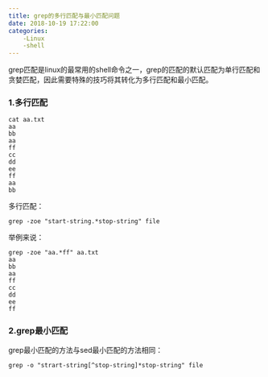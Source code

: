 ```yaml
---
title: grep的多行匹配与最小匹配问题
date: 2018-10-19 17:22:00
categories:
	-Linux
	-shell
---
```

grep匹配是linux的最常用的shell命令之一，grep的匹配的默认匹配为单行匹配和贪婪匹配，因此需要特殊的技巧将其转化为多行匹配和最小匹配。

### 1.多行匹配

```
cat aa.txt
aa
bb
aa
ff
cc
dd
ee
ff
aa
bb
```

多行匹配：

```
grep -zoe "start-string.*stop-string" file
```

举例来说：

```
grep -zoe "aa.*ff" aa.txt
aa
bb
aa
ff
cc
dd
ee
ff
```

### 2.grep最小匹配

grep最小匹配的方法与sed最小匹配的方法相同：

```
grep -o "strart-string[^stop-string]*stop-string" file
```

